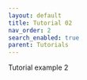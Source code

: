 ```yaml
---
layout: default
title: Tutorial 02
nav_order: 2
search_enabled: true
parent: Tutorials
---
```


Tutorial example 2
